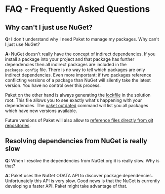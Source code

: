 FAQ - Frequently Asked Questions
================================

Why can't I just use NuGet?
---------------------------

**Q:** I don't understand why I need Paket to manage my packages. Why can't I just use NuGet?

**A:** NuGet doesn't really have the concept of indirect dependencies. If you install a package into your project and that package has further dependencies then all indirect packages are included in the `packages.config` file.
There is no way to tell which packages are only indirect dependencies. Even more important: if two packages reference conflicting versions of a package than NuGet will silently take the latest version.
You have no control over this process.
 
Paket on the other hand is always generating the [lockfile](lockfile.html) in the solution root. This file allows you to see exactly what's happening with your dependencies.
The [paket outdated](paket_outdated.html) command will list you all packages which have new versions available.

Future versions of Paket will also allow to [reference files directly from git repositories](https://github.com/fsprojects/Paket/issues/9).

Resolving dependencies from NuGet is really slow
------------------------------------------------

**Q:** When I resolve the dependencies from NuGet.org it is really slow. Why is that?

**A:** Paket uses the NuGet ODATA API to discover package dependencies. Unfortunately this API is very slow. 
Good news is that the NuGet is currently developing a faster API. Paket might take advantage of that.
